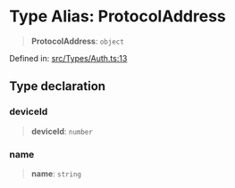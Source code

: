 # Type Alias: ProtocolAddress

> **ProtocolAddress**: `object`

Defined in: [src/Types/Auth.ts:13](https://github.com/Fokusdotid/Baileys/blob/039f28db78950e3bac7c407f144ea390dcdf207d/src/Types/Auth.ts#L13)

## Type declaration

### deviceId

> **deviceId**: `number`

### name

> **name**: `string`
